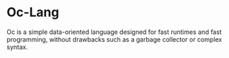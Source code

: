 # Oc-Lang

Oc is a simple data-oriented language designed for fast runtimes and fast programming, without drawbacks such as a garbage collector or complex syntax.